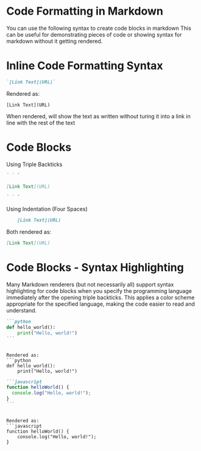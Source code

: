 # Code Formatting in Markdown

You can use the following syntax to create code blocks in markdown
This can be useful for demonstrating pieces of code or showing syntax for
markdown without it getting rendered.

# Inline Code Formatting Syntax

```markdown
`[Link Text](URL)`
```

Rendered as:

`[Link Text](URL)`

When rendered, will show the text as written without turing it into a link in
line with the rest of the text

# Code Blocks

Using Triple Backticks

```markdown
` ` `

[Link Text](URL)

` ` `
```

Using Indentation (Four Spaces)

```markdown
    [Link Text](URL)
```

Both rendered as:

```markdown
[Link Text](URL)
```

# Code Blocks - Syntax Highlighting

Many Markdown renderers (but not necessarily all) support syntax highlighting
for code blocks when you specify the programming language immediately after the
opening triple backticks. This applies a color scheme appropriate for the
specified language, making the code easier to read and understand.

````markdown
```python
def hello_world():
    print("Hello, world!")
```
````

````

Rendered as:
```python
def hello_world():
    print("Hello, world!")
````

````markdown
```javascript
function helloWorld() {
  console.log("Hello, world!");
}
```
````

````

Rendered as:
```javascript
function helloWorld() {
    console.log("Hello, world!");
}
````
